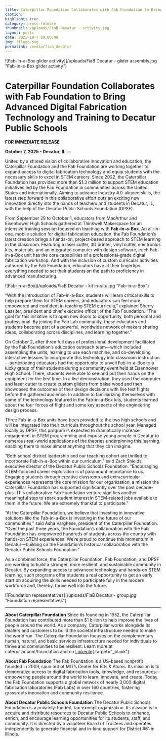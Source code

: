 ```yaml
---
title: Caterpillar Foundation Collaborates with Fab Foundation to Bring Advanced Digital Fabrication Technology and Training to Decatur Public Schools
caption: 
highlight: true
category: press-release
thumbnail: /uploads/FiaB Decatur - activity.jpg
layout: posts
date: 2025-10-7 00:00:00
img: fflogo.svg
permalink: /media/fiab_decatur
---
```


![Fab-in-a-Box glider activity](/uploads/FiaB Decatur - glider assembly.jpg "Fab-in-a-Box glider activity")

#  Caterpillar Foundation Collaborates with Fab Foundation to Bring Advanced Digital Fabrication Technology and Training to Decatur Public Schools

**FOR IMMEDIATE RELEASE**


**October 7, 2025 - Decatur, IL —** 

United by a shared vision of collaborative innovation and education, the Caterpillar Foundation and the Fab Foundation are working together to expand access to digital fabrication technology and equip students with the necessary skills to excel in STEM careers. Since 2022, the Caterpillar Foundation has provided more than $1.3 million to support STEM education initiatives led by the Fab Foundation in communities across the United States and internationally. Aiming to advance Industry 4.0-aligned skills, the latest step forward in this collaborative effort puts an exciting new innovation directly into the hands of teachers and students in Decatur, IL, with the help of the Decatur Public Schools Foundation (DPSF).

From September 29 to October 1, educators from MacArthur and Eisenhower High Schools gathered at Thinkwell Makerspace for an intensive training session focused on teaching with **Fab-in-a-Box**. An all-in-one, mobile solution for digital fabrication education, the Fab Foundation’s latest creation brings a hands-on, project-based approach to STEM learning in the classroom. Featuring a laser cutter, 3D printer, vinyl cutter, electronics kits, materials, and an integrated computer with design software, each Fab-in-a-Box unit has the core capabilities of a professional-grade digital fabrication workshop. And with the inclusion of custom curricular activities authored by the Fab Foundation, educators have at their fingertips everything needed to set their students on the path to proficiency in advanced manufacturing.

![Fab-in-a-Box](/uploads/FiaB Decatur - kit in-situ.jpg "Fab-in-a-Box")

“With the introduction of Fab-in-a-Box, students will learn critical skills to help prepare them for STEM careers, and educators can feel more empowered and confident in teaching STEM curricula,” explained Sherry Lassiter, president and chief executive officer of the Fab Foundation. “The goal for this initiative is to open new doors to opportunity, both personal and professional. By joining the Fab Lab community, these educators and students become part of a powerful, worldwide network of makers sharing ideas, collaborating across disciplines, and learning together.”

On October 2, after three full days of professional development facilitated by the Fab Foundation’s education outreach team—which included assembling the units, learning to use each machine, and co-developing interactive lessons to incorporate this technology into classroom instruction—participating educators had the opportunity to unveil Fab-in-a-Box to a lucky group of their students during a community event held at Eisenhower High School. There, students were able to see and put their hands on the equipment for the first time. In a live demonstration, they used the computer and laser cutter to create custom gliders from balsa wood and then showcased the outcomes of their design decisions with live test flights before the gathered audience. In addition to familiarizing themselves with some of the technology featured in the Fab-in-a-Box kits, students learned about the four forces of flight and some key aspects of the engineering design process.

Three Fab-in-a-Box units have been provided to the two high schools and will be integrated into their curricula throughout the school year. Managed locally by DPSF, this program is expected to dramatically increase engagement in STEM programming and expose young people in Decatur to numerous real-world applications of the theories underpinning this learning, enabling them to make almost anything that they can imagine.

“Both school district leadership and our teaching cohort are thrilled to incorporate Fab-in-a-Box within our curriculum,” said Zach Shields, executive director of the Decatur Public Schools Foundation. “Encouraging STEM-focused career exploration is of paramount importance to us. Engaging students through creative classroom and extracurricular experiences represents the core mission for our organization, a mission the Caterpillar Foundation has supported significantly over the past decade-plus. This collaborative Fab Foundation venture signifies another meaningful step to spark student interest in STEM-related jobs available to them in the future. We are extremely thankful to participate.”

“At the Caterpillar Foundation, we believe that investing in innovative solutions like the Fab-in-a-Box is investing in the future of our communities," said Asha Varghese, president of the Caterpillar Foundation. “Over the past three years, the Foundation’s collaboration with the Fab Foundation has empowered hundreds of students across the country with hands-on STEM experiences. We’re proud to continue this momentum in Decatur—building on the Foundation’s historical collaboration with the Decatur Public Schools Foundation.” 

As a combined force, the Caterpillar Foundation, Fab Foundation, and DPSF are working to build a stronger, more resilient, and sustainable community in Decatur. By expanding access to advanced technology and hands-on STEM learning, such programs offer students a real opportunity to get an early start on acquiring the skills needed to participate fully in the modern workforce and, thereby, thrive well into the future.

![Foundation representatives](/uploads/FiaB Decatur - group.jpg "Foundation representatives")

---

**About Caterpillar Foundation**
Since its founding in 1952, the Caterpillar Foundation has contributed more than $1 billion to help improve the lives of people around the world. As a company, Caterpillar works alongside its dealers and customers to build the societal infrastructure needed to make the world run. The Caterpillar Foundation focuses on the complementary human, natural, and basic services infrastructure needed for individuals to thrive and communities to be resilient. Learn more at caterpillar.com/foundation and on [LinkedIn](https://www.linkedin.com/showcase/the-caterpillar-foundation/){:target="_blank"}. 

**About Fab Foundation**
The Fab Foundation is a US-based nonprofit founded in 2009, spun out of MIT’s Center for Bits & Atoms. Its mission is to democratize access to digital fabrication tools, knowledge, and resources—empowering people around the world to learn, innovate, and create. Today, the Fab Foundation supports a global network of nearly 3,000 digital fabrication laboratories (Fab Labs) in over 160 countries, fostering grassroots innovation and community resilience.

**About Decatur Public Schools Foundation**
The Decatur Public Schools Foundation is a privately-funded, tax-exempt organization. Its mission is to acquire and distribute resources to Decatur Public Schools to enhance, enrich, and encourage learning opportunities for its students, staff, and community. It is directed by a volunteer Board of Trustees and operates independently to generate financial and in-kind support for District #61 in Illinois.
